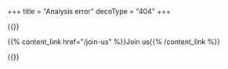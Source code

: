 +++
title = "Analysis error"
decoType = "404"
+++

{{<error-section class="text-align:center" message="Houston, we have a problem">}}

{{% content_link href="/join-us" %}}Join us{{% /content_link %}}

{{</error-section>}}
